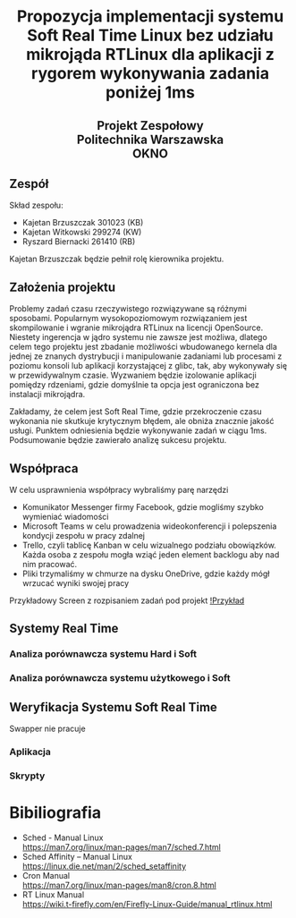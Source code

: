 # <p align="center"> Propozycja implementacji systemu Soft Real Time Linux bez udziału mikrojąda RTLinux dla aplikacji z rygorem wykonywania zadania poniżej 1ms </p>
## <p align="center">Projekt Zespołowy </br>Politechnika Warszawska </br>OKNO </p>

## Zespół
Skład zespołu:
* Kajetan Brzuszczak 301023 (KB)
* Kajetan Witkowski 299274 (KW)
* Ryszard Biernacki 261410 (RB)

Kajetan Brzuszczak będzie pełnił rolę kierownika projektu.


## Założenia projektu
Problemy zadań czasu rzeczywistego rozwiązywane są różnymi sposobami. Popularnym wysokopoziomowym rozwiązaniem jest skompilowanie i wgranie mikrojądra RTLinux na licencji OpenSource. Niestety ingerencja w jądro systemu nie zawsze jest możliwa, dlatego celem tego projektu jest zbadanie możliwości wbudowanego kernela dla jednej ze znanych dystrybucji i manipulowanie zadaniami lub procesami z poziomu konsoli lub aplikacji korzystającej z glibc, tak, aby wykonywały się w przewidywalnym czasie. Wyzwaniem będzie izolowanie aplikacji pomiędzy rdzeniami, gdzie domyślnie ta opcja jest ograniczona bez instalacji mikrojądra.

Zakładamy, że celem jest Soft Real Time, gdzie przekroczenie czasu wykonania nie skutkuje krytycznym błędem, ale obniża znacznie jakość usługi. Punktem odniesienia będzie wykonywanie zadań w ciągu 1ms.
Podsumowanie będzie zawierało analizę sukcesu projektu.


## Współpraca
W celu usprawnienia współpracy wybraliśmy parę narzędzi
* Komunikator Messenger firmy Facebook, gdzie mogliśmy szybko wymieniać wiadomości
* Microsoft Teams w celu prowadzenia wideokonferencji i polepszenia kondycji zespołu w pracy zdalnej 
* Trello, czyli tablicę Kanban w celu wizualnego podziału obowiązków. Każda osoba z zespołu mogła wziąć jeden element backlogu aby nad nim pracować. 
* Pliki trzymaliśmy w chmurze na dysku OneDrive, gdzie każdy mógł wrzucać wyniki swojej pracy

Przykładowy Screen z rozpisaniem zadań pod projekt
[!Przykład](res/trello.png)

## Systemy Real Time

### Analiza porównawcza systemu Hard i Soft
### Analiza porównawcza systemu użytkowego i Soft

## Weryfikacja Systemu Soft Real Time
Swapper nie pracuje
### Aplikacja

### Skrypty

# Bibiliografia
* Sched - Manual Linux  
https://man7.org/linux/man-pages/man7/sched.7.html 
* Sched Affinity – Manual Linux  
https://linux.die.net/man/2/sched_setaffinity 
* Cron Manual  
https://man7.org/linux/man-pages/man8/cron.8.html
* RT Linux Manual  
https://wiki.t-firefly.com/en/Firefly-Linux-Guide/manual_rtlinux.html

